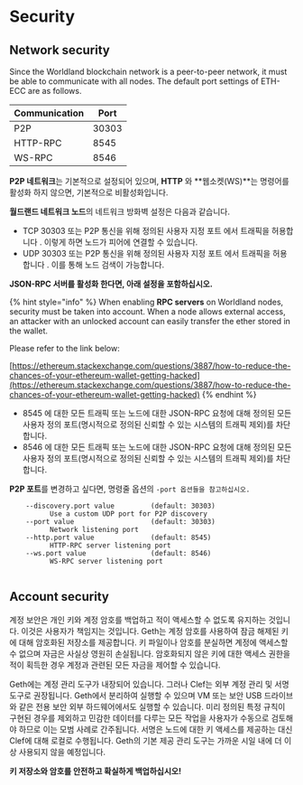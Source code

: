 # Security

## Network security

Since the Worldland blockchain network is a peer-to-peer network, it must be able to communicate with all nodes. The default port settings of ETH-ECC are as follows.

| Communication | Port  |
| ------------- | ----- |
| P2P           | 30303 |
| HTTP-RPC      | 8545  |
| WS-RPC        | 8546  |

**P2P 네트워크**는 기본적으로 설정되어 있으며, **HTTP** 와 **웹소켓(WS)**는 명령어를 활성화 하지 않으면, 기본적으로 비활성화입니다.



**월드랜드 네트워크 노드**의 네트워크 방화벽 설정은 다음과 같습니다.&#x20;

* TCP 30303 또는 P2P 통신을 위해 정의된 사용자 지정 포트 에서 트래픽을 허용합니다 . 이렇게 하면 노드가 피어에 연결할 수 있습니다.
* UDP 30303 또는 P2P 통신을 위해 정의된 사용자 지정 포트 에서 트래픽을 허용합니다 . 이를 통해 노드 검색이 가능합니다.

**JSON-RPC 서버를 활성화 한다면, 아래 설정을 포함하십시오.**

{% hint style="info" %}
When enabling **RPC servers** on Worldland nodes, security must be taken into account. When a node allows external access, an attacker with an unlocked account can easily transfer the ether stored in the wallet.



Please refer to the link below:

[https://ethereum.stackexchange.com/questions/3887/how-to-reduce-the-chances-of-your-ethereum-wallet-getting-hacked](https://ethereum.stackexchange.com/questions/3887/how-to-reduce-the-chances-of-your-ethereum-wallet-getting-hacked)
{% endhint %}

* 8545 에 대한 모든 트래픽 또는 노드에 대한 JSON-RPC 요청에 대해 정의된 모든 사용자 정의 포트(명시적으로 정의된 신뢰할 수 있는 시스템의 트래픽 제외)를 차단합니다.
* 8546 에 대한 모든 트래픽 또는 노드에 대한 JSON-RPC 요청에 대해 정의된 모든 사용자 정의 포트(명시적으로 정의된 신뢰할 수 있는 시스템의 트래픽 제외)를 차단합니다.



**P2P 포트**를 변경하고 싶다면, 명령줄 옵션의 `-port 옵션들을 참고하십시오.`

```
    --discovery.port value         (default: 30303)
          Use a custom UDP port for P2P discovery
    --port value                   (default: 30303)
          Network listening port
    --http.port value              (default: 8545)
          HTTP-RPC server listening port
    --ws.port value                (default: 8546)
          WS-RPC server listening port
          
```

### &#x20;<a href="#account-security" id="account-security"></a>

## Account security







계정 보안은 개인 키와 계정 암호를 백업하고 적이 액세스할 수 없도록 유지하는 것입니다. 이것은 사용자가 책임지는 것입니다. Geth는 계정 암호를 사용하여 잠금 해제된 키에 대해 암호화된 저장소를 제공합니다. 키 파일이나 암호를 분실하면 계정에 액세스할 수 없으며 자금은 사실상 영원히 손실됩니다. 암호화되지 않은 키에 대한 액세스 권한을 적이 획득한 경우 계정과 관련된 모든 자금을 제어할 수 있습니다.

Geth에는 계정 관리 도구가 내장되어 있습니다. 그러나 Clef는 외부 계정 관리 및 서명 도구로 권장됩니다. Geth에서 분리하여 실행할 수 있으며 VM 또는 보안 USB 드라이브와 같은 전용 보안 외부 하드웨어에서도 실행할 수 있습니다. 미리 정의된 특정 규칙이 구현된 경우를 제외하고 민감한 데이터를 다루는 모든 작업을 사용자가 수동으로 검토해야 하므로 이는 모범 사례로 간주됩니다. 서명은 노드에 대한 키 액세스를 제공하는 대신 Clef에 대해 로컬로 수행됩니다. Geth의 기본 제공 관리 도구는 가까운 시일 내에 더 이상 사용되지 않을 예정입니다.

**키 저장소와 암호를 안전하고 확실하게 백업하십시오!**
